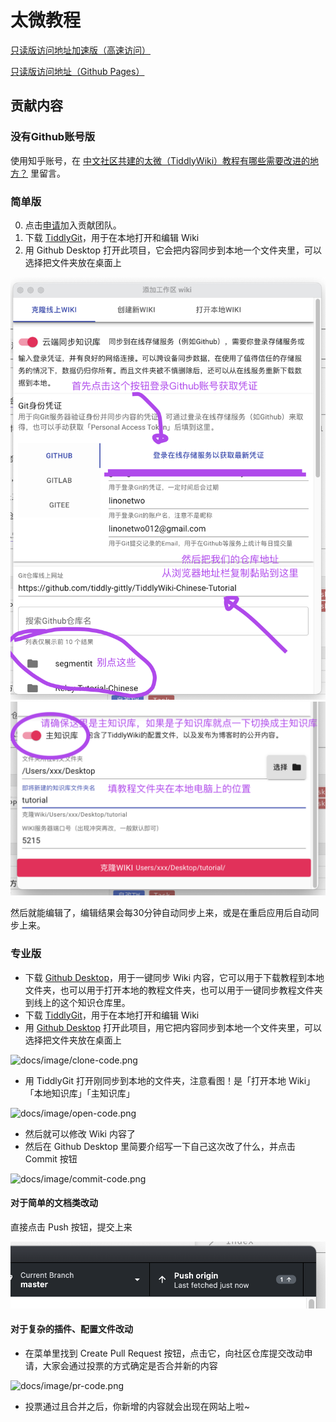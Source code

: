 # 太微教程

[只读版访问地址加速版（高速访问）](https://tw-cn.netlify.app)

[只读版访问地址（Github Pages）](https://tiddly-gittly.github.io/TiddlyWiki-Chinese-Tutorial/)

## 贡献内容

### 没有Github账号版

使用知乎账号，在 [中文社区共建的太微（TiddlyWiki）教程有哪些需要改进的地方？](https://www.zhihu.com/question/484539250) 里留言。

### 简单版

0. 点击[申请](https://tiddlywiki-chinese-team-invite.herokuapp.com/)加入贡献团队。
1. 下载 [TiddlyGit](https://github.com/tiddly-gittly/TiddlyGit-Desktop)，用于在本地打开和编辑 Wiki
2. 用 Github Desktop 打开此项目，它会把内容同步到本地一个文件夹里，可以选择把文件夹放在桌面上

![docs/image/clone-code-tg.png](docs/image/clone-code-tg.png)
![docs/image/clone-code-tg2.png](docs/image/clone-code-tg2.png)

然后就能编辑了，编辑结果会每30分钟自动同步上来，或是在重启应用后自动同步上来。

### 专业版

- 下载 [Github Desktop](https://desktop.github.com/)，用于一键同步 Wiki 内容，它可以用于下载教程到本地文件夹，也可以用于打开本地的教程文件夹，也可以用于一键同步教程文件夹到线上的这个知识仓库里。
- 下载 [TiddlyGit](https://github.com/tiddly-gittly/TiddlyGit-Desktop)，用于在本地打开和编辑 Wiki
- 用 [Github Desktop](https://desktop.github.com/) 打开此项目，用它把内容同步到本地一个文件夹里，可以选择把文件夹放在桌面上

![docs/image/clone-code.png](docs/image/clone-code.png)

- 用 TiddlyGit 打开刚同步到本地的文件夹，注意看图！是「打开本地 Wiki」「本地知识库」「主知识库」

![docs/image/open-code.png](docs/image/open-code.png)

- 然后就可以修改 Wiki 内容了
- 然后在 Github Desktop 里简要介绍写一下自己这次改了什么，并点击 Commit 按钮

![docs/image/commit-code.png](docs/image/commit-code.png)

#### 对于简单的文档类改动

直接点击 Push 按钮，提交上来

![docs/image/push.png](docs/image/push.png)

#### 对于复杂的插件、配置文件改动

- 在菜单里找到 Create Pull Request 按钮，点击它，向社区仓库提交改动申请，大家会通过投票的方式确定是否合并新的内容

![docs/image/pr-code.png](docs/image/pr-code.png)

- 投票通过且合并之后，你新增的内容就会出现在网站上啦~

